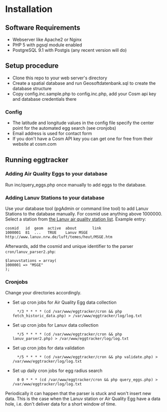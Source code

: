 Installation
============

## Software Requirements
* Webserver like Apache2 or Nginx
* PHP 5 with pgsql module enabled
* PostgreSQL 9.1 with Postgis (any recent version will do)

## Setup procedure
* Clone this repo to your web server's directory
* Create a spatial database and run Geosoftdatenbank.sql to create the database structure
* Copy config.inc.sample.php to config.inc.php, add your Cosm api key and database credentials there

### Config
* The latitude and longitude values in the config file specify the center point for the automated egg search (see cronjobs)
* Email address is used for contact form
* If you don't have a Cosm API key you can get one for free from their website at cosm.com

## Running eggtracker

### Adding Air Quality Eggs to your database
Run inc/query_eggs.php once manually to add eggs to the database.

### Adding Lanuv Stations to your database
Use your database tool (pgAdmin or command line tool) to add Lanuv Stations to the database manually. For cosmid use anything above 1000000. Select a station from [the Lanuv air quality station list](http://www.lanuv.nrw.de/luft/immissionen/aktluftqual/eu_luft_akt.htm). Example entry:

    cosmid   id  geom  active  about       link
    1000001  81  ...   TRUE    Lanuv MSGE  http://www.lanuv.nrw.de/luft/temes/heut/MSGE.htm

Afterwards, add the cosmid and unique identifier to the parser `cron/lanuv_parser2.php`:

    $lanuvstations = array(
	1000001 => "MSGE"
    );

### Cronjobs
Change your directories accordingly.
* Set up cron jobs for Air Quality Egg data collection

        */3 * * * * (cd /var/www/eggtracker/cron && php fetch_historic_data.php) > /var/www/eggtracker/log/log.txt

* Set up cron jobs for Lanuv data collection

        */5 * * * * (cd /var/www/eggtracker/cron && php lanuv_parser2.php) > /var/www/eggtracker/log/log.txt

* Set up cron jobs for data validation

        */5 * * * * (cd /var/www/eggtracker/cron && php validate.php) > /var/www/eggtracker/log/log.txt

* Set up daily cron jobs for egg radius search

        0 0 * * * (cd /var/www/eggtracker/cron && php query_eggs.php) > /var/www/eggtracker/log/log.txt

Periodically it can happen that the parser is stuck and won't insert new data. This is the case when the Lanuv station or Air Quality Egg have a data hole, i.e. don't deliver data for a short window of time. 